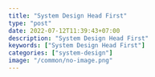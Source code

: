 ```yaml
---
title: "System Design Head First"
type: "post"
date: 2022-07-12T11:39:43+07:00
description: "System Design Head First"
keywords: ["System Design Head First"]
categories: ["system-design"]
image: "/common/no-image.png"
---
```

